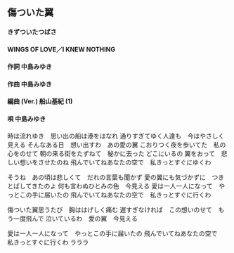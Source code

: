 ## 傷ついた翼
#### きずついたつばさ
#### WINGS OF LOVE／I KNEW NOTHING

#### 作詞        中島みゆき
#### 作曲        中島みゆき
#### 編曲 (Ver.) 船山基紀 (1)
#### 唄          中島みゆき

時は流れゆき　思い出の船は港をはなれ
通りすぎてゆく人達も　今はやさしく見える
そんなある日　想い出すわ　あの愛の翼
こおりつく夜を歩いてた　私の心をのせて
朝の来る街をたずねて　秘かに去った
どこにいるの
翼をおって　悲しい想いをさせたのね
飛んでいてねあなたの空で　私きっとすぐにゆくわ

そうね　あの頃は悲しくて　だれの言葉も聞かず
愛の翼にも気づかずに　つきとばしてきたのよ
何も言わぬひとみの色　今見える
愛は一人一人になって　やっとこの手に届いたの
飛んでいてねあなたの空で　私きっとすぐに行くわ

傷ついた翼思うたび　胸ははげしく痛む
遅すぎなければ　この想いのせて　もう一度飛んで
泣いているわ　愛の翼　今見える

愛は一人一人になって　やっとこの手に届いたの
飛んでいてねあなたの空で　私きっとすぐに行くわ
ラララ
